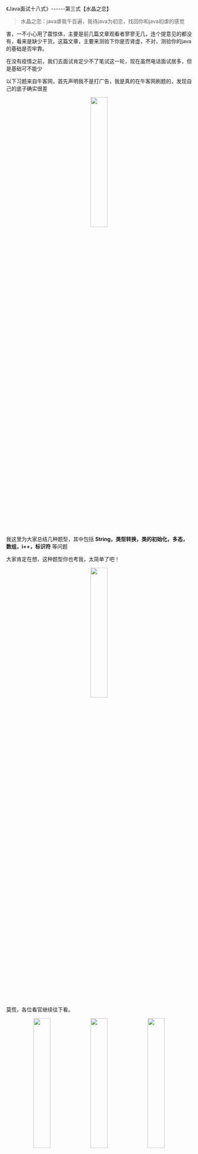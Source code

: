 《Java面试十八式》------第三式【水晶之恋】

> 水晶之恋：java虐我千百遍，我待java为初恋，找回你和java初虐的感觉

害，一不小心用了震惊体，主要是前几篇文章观看者寥寥无几，连个提意见的都没有，看来是缺少干货，这篇文章，主要来测验下你是否肾虚，不对，测验你的java的基础是否牢靠。

在没有疫情之前，我们去面试肯定少不了笔试这一轮，现在虽然电话面试居多，但是基础可不能少

以下习题来自牛客网，首先声明我不是打广告，我是真的在牛客网刷题的，发现自己的底子确实很差

<center><img src="https://img-blog.csdnimg.cn/20200419170416359.png"  width="30%"></center>

我这里为大家总结几种题型，其中包括 **String，类型转换，类的初始化，多态，数组，i++，标识符** 等问题

大家肯定在想，这种题型你也考我，太简单了吧！


<center><img src="https://img-blog.csdnimg.cn/20200419171841811.png"  width="30%"></center>

莫慌，各位看官继续往下看。

<center><img src="https://img-blog.csdnimg.cn/20200418211354369.png"  width="30%">
<img src="https://img-blog.csdnimg.cn/20200418211354369.png"  width="30%">
<img src="https://img-blog.csdnimg.cn/20200418211354369.png"  width="30%"></center>

# String
<font color=blue>一、String s = new String("xyz");创建了几个StringObject？</font>
A. 	两个或一个都有可能
B.		两个
C.	一个
D.	三个
       
<br>
<font color=blue>
二、已知String a="a",String b="b",String c=a+b,String d=new String("ab") 以下操作结果为true的是  （多选）
</font>


A.		(a+b).equals( c )
B.		a+b == c 
C.	c == d
D.	c.equals(d)


#### 答案&解析：

第一题：选A

因为new字符串对象的时候，肯定会在堆中创建一个新的对象，然后他还会去看常量池是否有这个字符串，没有则创建，有就不创建，所以有可能是两个或者一个。

第二题：选A  D

A选项：因为使用equals比较的是值是否相等，所以A正确
B选项：这里a和b使用的是变量，所以肯定是一个新的对象，所以和c的地址不相等
C选项：c和d都创建了新的对象 ，不相等
D选项，比较值，所以相等

#### <font color="red">知识点小总结：</font>

**==和equals的区别**   

==：既可以比较基本类型也可以比较引用类型。对于基本类型就是比较值，对于引用类型就是比较内存地址

equals： 他是java.lang.Object里的方法 如果没有被重写默认和==是一样的，如果复写过看具体复写的方法，但是String中的equals方法重写后比较的值是否相等

<br/>

**String对象的创建和比较**
```java
//①常量之间的比较
String a = "a"; 
String aa = "a";
System.out.println(aa == a ); //true
System.out.println(aa.equals(a) ); //true
```



```java
//②常量相加
String a = "a"; 
String b = "b";
String c = "a" + "b";
System.out.println("a"+"b" == c ); //true
System.out.println(a+b == c ); //false
```

<font color="red">常量对象相加("a"+"b")：会把"a" + "b" 优化成 "ab"
变量对象相加(a+b)：只会在堆中产生新的对象</font>




```java
//③变量之间比较
String a = new String("a");
String aa = new String("a");
System.out.println(aa == a ); //false
System.out.println(aa.equals(a)); //true
```

**对象创建**：
   <font color="red"> 在创建对象时因为使用了new关键字，所以肯定会在堆中创建一个对象。然后会在常量池中看有没有要创建的字符串；如果没有 此时还会在常量池中创建一个；如果有 则不创建。所以一共会产生两个对象，每次创建新对象的地址都是不同的</font>

​    


```java
//④变量+常量之间的比较
String a = "a"; 
String b = new String("b");
String c = a + "b";
System.out.println(a + b == c );//false
```

**关于a + "b"的执行过程**：
   <font color="red"> 底层会生成一个StringBuilder对象，随后调用SringBuilder中的append方法进行拼接，最后利用 StringBuilder.toString()的方法返回一个新的String对象，所以只要和变量相加就会产生新的对象
例：
	new StringBuilder.append(a).append("b").toString();  </font >

<center><img src="https://img-blog.csdnimg.cn/20200418211354369.png"  width="30%">
<img src="https://img-blog.csdnimg.cn/20200418211354369.png"  width="30%">
<img src="https://img-blog.csdnimg.cn/20200418211354369.png"  width="30%"></center>
<body background="https://img-blog.csdnimg.cn/20200418211354369.png" >


# 基本类型转换
<font color=blue>一、下面赋值语句中正确的是（多选）（）</font>
A.	double d = 5.3e12;
B.	float f = 11.1;
C.	int i = 0.0;
D.	Double oD = 3;
E.	short s = 1; s = s + 1;
F.	short s = 1; s += 1;

<font color=blue>二、下面输出正确的是（）</font>
```java
public class Test2
{
    public void add(Byte b)
    {
        b = b++;
    }
    public void test()
    {
        Byte a = 127;
        Byte b = 127;
        add(++a);
        System.out.print(a + " ");
        add(b);
        System.out.print(b + "");
    }
}

A.	127 127
B.	128 127
C.	129 128
D.	以上都不对
```
<font color=blue>三、关于下面代码片段叙述正确的是（）</font>

```java
byte b1=1, b2=2, b3, b6; 
final byte b4=4,b5=6; 
b6=b4+b5; 
b3=(b1+b2); 
System.out.println(b3+b6);

A.	输出结果：13
B.	语句：b6=b4+b5编译出错
C.	语句：b3=b1+b2编译出错
D.	运行期抛出异常
```
#### 答案&解析：

第一题：选A	F

A.	正确
B.	错误，11.1默认是double类型，double转型float需要强转，可用(float)11.1或11.1f
C.	错误，需要强转
D.	错误，Double是包装类，（自动装箱的目标必须严格对应它拆箱后的类型）
E.	错误，s + 1 最后的类型为int，转化成short需要强转
F.	正确，+= 会自动类型转换为前面的变量类型

第二题：选D

public void add(Byte b){ b=b++; } 这里涉及java的自动装包/自动拆包(AutoBoxing/UnBoxing) Byte的首字母为大写，是类，看似是引用传递，但是在add函数内实现++操作，会自动拆包成byte值传递类型，所以add函数还是不能实现自增功能。也就是说add函数只是个摆设，没有任何作用。 Byte类型值大小为-128~127之间。 add(++a);这里++a会越界，a的值变为-128 add(b); 前面说了，add不起任何作用，b还是127

第三题：选C
被final修饰的变量是常量，这里的b6=b4+b5可以看成是b6=10；在编译时就已经变为b6=10了
而b1和b2是byte类型，java中进行计算时候将他们提升为int类型，再进行计算，b1+b2计算后已经是int类型，赋值给b3，b3是byte类型，类型不匹配，编译不会通过，需要进行强制转换。

#### <font color="red">知识点小总结：</font>
**1.类型自动转换**：低类型可以直接转换成高类型，Java中的byte，short，char进行计算时都会提升为int类型，注意计算结果为int类型，

**2.强制类型转换**：高类型若转为低类型，必须进行强制类型转换

**3.强转发生的溢出或精度的下降**：Byte类型值大小为-128~127之间，发生越界会从-128重新计算

**4.final修饰的如何强转（常量）**：常量相加，加完之后看是否在数据类型范围内，如果不在则报错

**5.包装类如何转化**：包装类赋值的时候，严格对应精度，不会发生自动转换

**6.+=的类型转换问题**：+ 不会自动类型转换；+= 会自动类型转换为前面的变量类型
<center><img src="https://img-blog.csdnimg.cn/20200418211354369.png"  width="30%">
<img src="https://img-blog.csdnimg.cn/20200418211354369.png"  width="30%">
<img src="https://img-blog.csdnimg.cn/20200418211354369.png"  width="30%"></center>

# <center>类初始化&多态</center>
<font color=blue>一.下面代码的输出是什么？</font>

```java
public class Base{
    private String baseName = "base"; 
    
    public Base(){
        callName();
    }
 
    public void callName(){
        System. out. println(baseName);
    }
 
	static class Sub extends Base{
        private String baseName = "sub";
    
        public void callName(){
            System. out. println (baseName) ;
        }
    }
    
    
    public static void main(String[] args){
        Base b = new Sub();
    }
    
}

A.	null
B.	sub
C.	base
```
<font color=blue>二.下面代码的输出是什么？</font>

```java
public class P {
    
	public static int abc = 123;
    
    static{
  	  System.out.println("P is init");
    }
}

public class S extends P {
    static{
    	System.out.println("S is init");
    }
}

public class Test {
    public static void main(String[] args) {
   	 System.out.println(S.abc);
    }
}

A.	P is init，123
B.	S is init，P is init，123
C.	P is init，S is init，123
D.	S is init，123
```
<font color=blue>三.下面代码的输出是什么？</font>
```java
class Test {
    public static void main(String[] args) {
        System.out.println(new B().getValue());
    }
    static class A {
        protected int value; 
        public A (int v) {
            setValue(v);
        }
        public void setValue(int value) {
            this.value= value;
        }
        public int getValue() {
            try {
                value ++;  
                return value; 
            } finally {
                this.setValue(value); 
                System.out.println(value); 
            }
        }
    }
    static class B extends A {
        public B () {
            super(5);  
            setValue(getValue()- 3); 
        }
        public void setValue(int value) {
            super.setValue(2 * value);
        }
    }
}

A.	6 7 7
B.	22 34 17
C.	22 74 74
D.	11 17 34
```

#### 答案&解析：

第一题：选	A
 解析：首先创建子类对象，要先进行父类初始化，在父类初始化构造器的时候 调用的className()方法，因为我们创建的是子类实例，所以调用的是子类的className()方法，子类方法的baseName使用的是子类的属性，但是子类还未进行初始化，所以子类当前的baseName为null

第二题：选	A
解析：子类引用父类的静态字段，只会触发子类的加载、父类的初始化，不会导致子类初始化 而静态代码块在类初始化的时候执行，所以子类的静态代码块不会执行

第三题：选 B
解析：new B()创建子类实例，调用父类有参构造区super(5);  因为创建的是子类实例，所以这里的setValue(5)调用的是子类的，然后是super.setValue(2 * 5);到此value的值 = 10；
接下来看 setValue(getValue()- 3); 因为子类没有getValue，所以调用父类的getValue()，操作value++后，value变成了11，并将11等待返回，因为存在finally方法，所以还有继续执行finally，this.setValue()，这里的this指的是子类对象，所以调用子类的setValue()方法，11 * 2 = 22 输出打印
前面说了11在登台return返回 所以11- 3 = 8，然后继续setValue(8); 调用的子类的方法 所以 value变成了16，看最后的new B().getValue()，value++ = 17，17等待返回，进入finally方法，打印2*17 = 34，最后的return返回打印sout(17)。
#### <font color="red">知识点小总结：</font>
**类的加载顺序**

1.父类静态代码块 （ java虚拟机加载类时，就会执行该块代码，故只执行一次）
2 .子类静态代码块 （ java虚拟机加载类时，就会执行该块代码，故只执行一次）
3.父类属性对象初始化
4.父类普通代码块（每次new,每次执行）
5.父类构造函数（每次new,每次执行）
6.子类属性对象初始化
7.子类普通代码块（每次new,每次执行 ）
8.子类构造函数（每次new,每次执行）

**this**
构造器：在构造器中使用this，指的是构造器创建的新对象
方法：在方法中使用this，指的是调用该方法的对象 
我们说了this表示的是某个对象，所以在**静态方法和静态代码块是无法使用this**的，因为当静态块初始化的时候还没有实例化对象

**finally**
①try或者catch有return，会先将要返回的值保存起来，然后继续执行finally，等finally执行结束，再将结果返回
②finally有return语句，无视try或者catch的return语句，执行finally的return
<center><img src="https://img-blog.csdnimg.cn/20200418211354369.png"  width="30%">
<img src="https://img-blog.csdnimg.cn/20200418211354369.png"  width="30%">
<img src="https://img-blog.csdnimg.cn/20200418211354369.png"  width="30%"></center>

# <center>Switch</center>
<font color=blue>一.下面代码的输出是什么？</font>

```java
void main(void) {
    char *s = "1314520";
    int v1 = 0, v2 = 0, v3 = 0, v4 =0;
    for (int i = 0; s[i]; i++) {
        switch(s[i]) {
            default: v4++;
            case '1': v1++;
            case '2': v2++;
            cas3 '3': v3++;
        }
    }
    printf("%d, %d, %d, %d", v4,v1,v2,v3)
}

A.	3,5,6,7
B.	7,7,7,7
C.	7,2,1,1
D.	0,2,1,1
```
#### 答案&解析：

第一题：选A
解析： 首先我们看v4进行几次，因为是default就是没有case匹配到，4,5，0，是无法被case匹配到的，所以default会执行3次，在default执行3次之后，因为没有break，所以还会往下继续执行，这样就导致了下面v1，v2，v3都执行了3次，然后数组中存在两个1，一个2，一个3，所以结果为3,5,6,7
#### <font color="red">知识点小总结：</font>
 知识点：
 **switch表达式可使用的类型**：1.6支持byte、short、char、int，1.7之后支持了对String的判断。
 **执行顺序**：没有遇到break或者return，会一直向下执行直到程序运行结束
 **default**：当所有的case都没有匹配到的时候，才会执行
 <center><img src="https://img-blog.csdnimg.cn/20200418211354369.png"  width="30%">
<img src="https://img-blog.csdnimg.cn/20200418211354369.png"  width="30%">
<img src="https://img-blog.csdnimg.cn/20200418211354369.png"  width="30%"></center>

 # <center>数组</center>
<font color=blue>一.定义一个存放50个String类型对象的数组，正确的是(多选)？</font>

```java
A.	char a[][];
B.	String a[];
C.	String[] a;
D.	Object a[50];
E.	String a[50];
F.	Object a[];
```
#### 答案&解析：

第一题：选B C F
解析：A：char[][] 定义了二位字符数组。在Java中，使用字符串对char数组赋值，必须使用toCharArray()方法进行转换。所以A错误。

B、C：在Java中定义String数组，有两种定义方式：String a[]和String[] a。所以B、C正确。

D、E：数组是一个引用类型变量 ，因此使用它定义一个变量时，仅仅定义了一个变量 ，这个引用变量还未指向任何有效的内存 ，因此定义数组不能指定数组的长度。所以D、E错误。

F：Object类是所有类的父类。子类其实是一种特殊的父类，因此子类对象可以直接赋值给父类引用变量，无须强制转换，这也被称为向上转型。这体现了多态的思想。所以F正确。
#### <font color="red">知识点小总结：</font>
数组在声明的时候不能给定长度
数组的三种创建方式：
```java
	//1
	int[] arr1 = {1,2,3};
	//2
	int[] arr2;
	arr2 = new int[]{1,2,3}; 
	//3
	int[] arr3;
	arr3 = new int[3];
```
 <center><img src="https://img-blog.csdnimg.cn/20200418211354369.png"  width="30%">
<img src="https://img-blog.csdnimg.cn/20200418211354369.png"  width="30%">
<img src="https://img-blog.csdnimg.cn/20200418211354369.png"  width="30%"></center>

 # <center>i++ 和++i </center>
<font color=blue>一.以下代码段执行后的输出结果为？</font>

```java
public class Test {
    public static void main(String args[]) {
        int i = -5;
        i =  ++(i++);
        System.out.println(i);
	}
}

A.	-7
B.	-3
C.	编译错误
D.	-5
```

 <font color=blue>二.最后输出什么？？</font>


```java
  public void test() {
        int a = 10;
        System.out.println(a++ + a--);
    }

A.	19
B.	20
C.	21
D.	22
 
```

   #### 答案&解析：

第一题：选C
解析：++后应该跟变量。++(i++) 中的i++ 是一个字面量，也就是一个确定的值，所以编译不通过

第二题：选C
解析：a++  先返回a = 10 再自增 a = 11，a--  先返回a = 11 再自增 a = 12，所以10 + 11 = 21
#### <font color="red">知识点小总结：</font>
①++后面跟的是变量
② ++i， 先自增，后使用，i++，先使用，后自增
 <center><img src="https://img-blog.csdnimg.cn/20200418211354369.png"  width="30%">
<img src="https://img-blog.csdnimg.cn/20200418211354369.png"  width="30%">
<img src="https://img-blog.csdnimg.cn/20200418211354369.png"  width="30%"></center>

 # <center>标识符 </center>
<font color=blue>一.以下标识符正确的是？（多选）</font>

```java
A.	Tree&Glasses
B.	FirstJavaApplet
C.	First_Applet
D.	273.5
E.	Sky
F.	$Computer
G.	for
H.	NULL
I.	9HelloWorld
J.	_Hello World
K.	Hello*World
L.	Hello$World
```
 #### 答案：

B	C	E	F	H	L

#### <font color="red">知识点小总结：</font>
Java所有的组成部分都需要名字。类名、变量名以及方法名都被称为标识符。 

  关于Java标识符，有以下几点需要注意： 

- 所有的标识符都应该以字母（A-Z或者a-z）,美元符（$）、或者下划线（_）开始  
- 首字符之后可以是字母（A-Z或者a-z）,美元符（$）、下划线（_）或数字的任何字符组合  
- 关键字不能用作标识符  
- 标识符是大小写敏感的  
- 合法标识符举例：age、$salary、_value、__1_value  
- 非法标识符举例：123abc、-salary


 <center><img src="https://img-blog.csdnimg.cn/20200418211354369.png"  width="30%">
<img src="https://img-blog.csdnimg.cn/20200418211354369.png"  width="30%">
<img src="https://img-blog.csdnimg.cn/20200418211354369.png"  width="30%"></center>

不知道各位的肾还好吗，是觉得简单so easy还是觉得自己确实对某些知识点的概念有些模糊

下一章准备带大家复习sql题型，还记得面试最后的大题基本sql居多
觉得题目还可以的同学给个赞，感兴趣的同学不妨点点关注
另外我这有一份关于java的面试题，大家可以关注我的公众号（在最下方！），回复：**java面试题**    来领取

![java面试题](https://img-blog.csdnimg.cn/20200419175933396.png?x-oss-process=image/watermark,type_ZmFuZ3poZW5naGVpdGk,shadow_10,text_aHR0cHM6Ly9ibG9nLmNzZG4ubmV0L3B6NTk0Mg==,size_16,color_FFFFFF,t_70)
![java面试题](https://img-blog.csdnimg.cn/20200419175948870.png?x-oss-process=image/watermark,type_ZmFuZ3poZW5naGVpdGk,shadow_10,text_aHR0cHM6Ly9ibG9nLmNzZG4ubmV0L3B6NTk0Mg==,size_16,color_FFFFFF,t_70)

 <center><img src="https://img-blog.csdnimg.cn/20200419175256782.png"  width="80%"></center>
